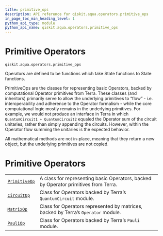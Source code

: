 ```yaml
---
title: primitive_ops
description: API reference for qiskit.aqua.operators.primitive_ops
in_page_toc_min_heading_level: 1
python_api_type: module
python_api_name: qiskit.aqua.operators.primitive_ops
---
```


<span id="module-qiskit.aqua.operators.primitive_ops" />

<span id="qiskit-aqua-operators-primitive-ops" />

<span id="primitive-operators-qiskit-aqua-operators-primitive-ops" />

# Primitive Operators

<span id="module-qiskit.aqua.operators.primitive_ops" />

`qiskit.aqua.operators.primitive_ops`

Operators are defined to be functions which take State functions to State functions.

PrimitiveOps are the classes for representing basic Operators, backed by computational Operator primitives from Terra. These classes (and inheritors) primarily serve to allow the underlying primitives to “flow” - i.e. interoperability and adherence to the Operator formalism - while the core computational logic mostly remains in the underlying primitives. For example, we would not produce an interface in Terra in which `QuantumCircuit1 + QuantumCircuit2` equaled the Operator sum of the circuit unitaries, rather than simply appending the circuits. However, within the Operator flow summing the unitaries is the expected behavior.

<Admonition title="Note" type="note">
  All mathematical methods are not in-place, meaning that they return a new object, but the underlying primitives are not copied.
</Admonition>

# Primitive Operators

|                                                                                                                    |                                                                                     |
| ------------------------------------------------------------------------------------------------------------------ | ----------------------------------------------------------------------------------- |
| [`PrimitiveOp`](qiskit.aqua.operators.primitive_ops.PrimitiveOp "qiskit.aqua.operators.primitive_ops.PrimitiveOp") | A class for representing basic Operators, backed by Operator primitives from Terra. |
| [`CircuitOp`](qiskit.aqua.operators.primitive_ops.CircuitOp "qiskit.aqua.operators.primitive_ops.CircuitOp")       | Class for Operators backed by Terra’s `QuantumCircuit` module.                      |
| [`MatrixOp`](qiskit.aqua.operators.primitive_ops.MatrixOp "qiskit.aqua.operators.primitive_ops.MatrixOp")          | Class for Operators represented by matrices, backed by Terra’s `Operator` module.   |
| [`PauliOp`](qiskit.aqua.operators.primitive_ops.PauliOp "qiskit.aqua.operators.primitive_ops.PauliOp")             | Class for Operators backed by Terra’s `Pauli` module.                               |

